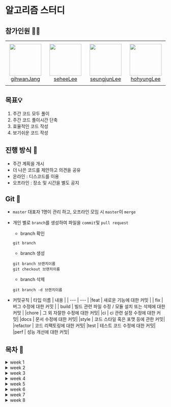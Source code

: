 # 알고리즘 스터디

## 참가인원 🙋‍♂️

<table>
    <tr height="140px">
        <td align="center" width="130px">
            <a href="https://github.com/gihwanJang"><img height="100px" width="100px" src="https://avatars.githubusercontent.com/u/90659997?s=96&v=4"/></a>
            <br />
            <a href="https://github.com/gihwanJang">gihwanJang</a>
        </td>
        <td align="center" width="130px">
            <a href="https://github.com/2-say"><img height="100px" width="100px" src="https://avatars.githubusercontent.com/u/91319157?v=4"/></a>
            <br />
            <a href="https://github.com/2-say">seheeLee</a>
        </td>
        <td align="center" width="130px">
            <a href="https://github.com/1eeSJ"><img height="100px" width="100px" src="https://avatars.githubusercontent.com/u/91321632?s=80&v=4"/></a>
            <br />
            <a href="https://github.com/1eeSJ">seungjunLee</a>
        </td>
        <td align="center" width="130px">
            <a href="https://github.com/leedohyung28"><img height="100px" width="100px" src="https://avatars.githubusercontent.com/u/91038179?s=30&v=4"/></a>
            <br />
            <a href="https://github.com/leedohyung28">hohyungLee</a>
        </td>
    </tr>
</table>

## 목표💡

1. 주간 코드 모두 풀이
2. 주간 코드 풀이시간 단축
3. 효율적인 코드 작성
4. 보기쉬운 코드 작성

## 진행 방식 🎲
- 주간 계획을 개시
- 더 나은 코드를 제안하고 의견을 공유
- 온라인 : 디스코드를 이용
- 오프라인 : 장소 및 시간을 별도 공지

## Git 🌱

- `master` 대표자 1명이 관리 하고, 오프라인 모임 시 `master`이 `merge`

-  개인 별로 `branch`를 생성하여 파일을 `commit`및 `pull request`

    - branch 확인
    ```
    git branch
    ```
    - branch 생성
    ```
    git branch 브랜치이름
    git checkout 브랜치이름
    ```
    - branch 삭제
    ```
    git branch -d 브랜치이름
    ```

- 커밋규칙
    | 타입 이름 | 내용 |
    | --- | --- |
    |feat | 새로운 기능에 대한 커밋 |
    | fix | 버그 수정에 대한 커밋 |
    | build | 빌드 관련 파일 수정 / 모듈 설치 또는 삭제에 대한 커밋 |
    |chore | 그 외 자잘한 수정에 대한 커밋|
    |ci | ci 관련 설정 수정에 대한 커밋|
    |docs | 문서 수정에 대한 커밋|
    |style | 코드 스타일 혹은 포맷 등에 관한 커밋|
    |refactor | 코드 리팩토링에 대한 커밋|
    |test | 테스트 코드 수정에 대한 커밋|
    |perf | 성능 개선에 대한 커밋|


## 목차 🔎
<details> <summary>week 1</summary>
    - Baekjoon 4963<br>  
    - Baekjoon 17204<br>  
    - Baekjoon 10775<br>  
    - Baekjoon 30046<br>  
    - Baekjoon 1557<br>  
    - Baekjoon 1139<br>  
    - Baekjoon 30189<br>  
</details>
<details> <summary>week 2</summary>
    - Baekjoon 30017<br> 
    - Baekjoon 30018<br> 
    - Baekjoon 30019<br> 
    - Baekjoon 30020<br> 
    - Baekjoon 30021<br> 
</details>
<details> <summary>week 3</summary>
    - Baekjoon 15953<br> 
    - Baekjoon 15954<br> 
    - Baekjoon 15955<br> 
    - Baekjoon 15956<br> 
    - Baekjoon 15957<br> 
    - Baekjoon 15958<br> 
</details>
<details> <summary>week 4</summary>
    - Baekjoon 30022<br> 
    - Baekjoon 30023<br> 
    - Baekjoon 30030<br> 
    - Baekjoon 30031<br> 
    - Baekjoon 30032<br> 
</details>
<details> <summary>week 5</summary>
    - Baekjoon 1377<br> 
    - Baekjoon 11286<br> 
    - Baekjoon 14503<br> 
    - Baekjoon 20631<br> 
    - Programmers 구명보트<br> 
</details>
<details> <summary>week 6</summary>
    - Baekjoon 28289<br> 
    - Baekjoon 28290<br> 
    - Baekjoon 28291<br> 
    - Baekjoon 28292<br> 
    - Baekjoon 28293<br> 
    - Baekjoon 28294<br> 
</details>
<details> <summary>week 7</summary>
    - SWExportAcademy 1206<br> 
    - SWExportAcademy 1244<br> 
    - SWExportAcademy 1249<br> 
    - SWExportAcademy 1208<br> 
    - SWExportAcademy 3752<br> 
    - SWExportAcademy 2819<br> 
    - SWExportAcademy 2806<br>
    - SWExportAcademy 2805<br>
    - SWExportAcademy 1210<br>
    - SWExportAcademy 1289<br>
    - Baekjoon 13458<br> 
    - Baekjoon 14499<br> 
    - Baekjoon 14890<br> 
    - Baekjoon 14891<br> 
</details>
<details> <summary>week 8</summary>
    - Programmers 키패드 누르기<br> 
    - Programmers 수식 최대화<br> 
    - Programmers 보석 쇼핑<br> 
    - Programmers 경주로 건설<br> 
    - Programmers 거리두기 확인하기<br> 
    - Programmers 표 편집<br> 
</details>